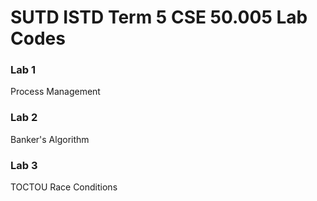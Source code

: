 # SUTD ISTD Term 5 CSE 50.005 Lab Codes
### Lab 1
Process Management

### Lab 2
Banker's Algorithm

### Lab 3
TOCTOU Race Conditions
